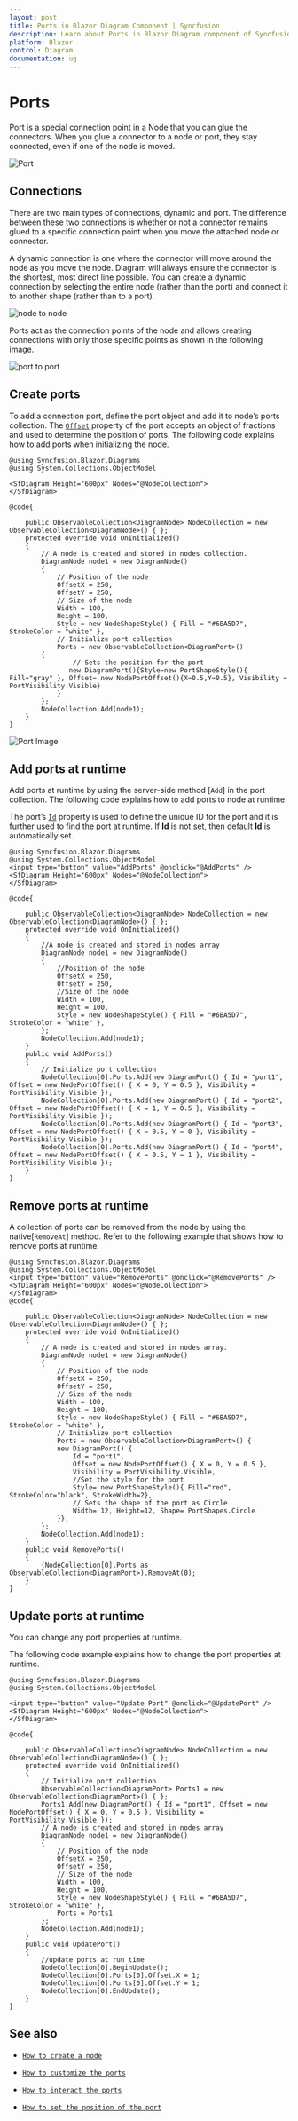 ```yaml
---
layout: post
title: Ports in Blazor Diagram Component | Syncfusion 
description: Learn about Ports in Blazor Diagram component of Syncfusion, and more details.
platform: Blazor
control: Diagram
documentation: ug
---
```


# Ports

Port is a special connection point in a Node that you can glue the connectors. When you glue a connector to a node or port, they stay connected, even if one of the node is moved.

![Port](../images/Port1.png)

## Connections

There are two main types of connections, dynamic and port. The difference between these two connections is whether or not a connector remains glued to a specific connection point when you move the attached node or connector.

A dynamic connection is one where the connector will move around the node as you move the node. Diagram will always ensure the connector is the shortest, most direct line possible. You can create a dynamic connection by selecting the entire node (rather than the port) and connect it to another shape (rather than to a port).

![node to node](../images/Node_Connection.gif)

Ports act as the connection points of the node and allows creating connections with only those specific points as shown in the following image.

![port to port](../images/Node_RunTimeConnection.gif)

## Create ports

To add a connection port, define the port object and add it to node’s ports collection. The [`Offset`](https://help.syncfusion.com/cr/blazor/Syncfusion.Blazor.Diagrams.DiagramPort.html#Syncfusion_Blazor_Diagrams_DiagramPort_Offset) property of the port accepts an object of fractions and used to determine the position of ports. The following code explains how to add ports when initializing the node.

```cshtml
@using Syncfusion.Blazor.Diagrams
@using System.Collections.ObjectModel

<SfDiagram Height="600px" Nodes="@NodeCollection">
</SfDiagram>

@code{

    public ObservableCollection<DiagramNode> NodeCollection = new ObservableCollection<DiagramNode>() { };
    protected override void OnInitialized()
    {
        // A node is created and stored in nodes collection.
        DiagramNode node1 = new DiagramNode()
        {
            // Position of the node
            OffsetX = 250,
            OffsetY = 250,
            // Size of the node
            Width = 100,
            Height = 100,
            Style = new NodeShapeStyle() { Fill = "#6BA5D7", StrokeColor = "white" },
            // Initialize port collection
            Ports = new ObservableCollection<DiagramPort>()
        {
                // Sets the position for the port
               new DiagramPort(){Style=new PortShapeStyle(){ Fill="gray" }, Offset= new NodePortOffset(){X=0.5,Y=0.5}, Visibility = PortVisibility.Visible}
            }
        };
        NodeCollection.Add(node1);
    }
}
```

![Port Image](../images/Nodeport.png)

## Add ports at runtime

Add ports at runtime by using the server-side method [`Add`] in the port collection. The following code explains how to add ports to node at runtime.

The port’s [`Id`](https://help.syncfusion.com/cr/blazor/Syncfusion.Blazor.Diagrams.DiagramPort.html#Syncfusion_Blazor_Diagrams_DiagramPort_Id) property is used to define the unique ID for the port and it is further used to find the port at runtime.
If **Id** is not set, then default **Id** is automatically set.

```cshtml
@using Syncfusion.Blazor.Diagrams
@using System.Collections.ObjectModel
<input type="button" value="AddPorts" @onclick="@AddPorts" />
<SfDiagram Height="600px" Nodes="@NodeCollection">
</SfDiagram>

@code{

    public ObservableCollection<DiagramNode> NodeCollection = new ObservableCollection<DiagramNode>() { };
    protected override void OnInitialized()
    {
        //A node is created and stored in nodes array
        DiagramNode node1 = new DiagramNode()
        {
            //Position of the node
            OffsetX = 250,
            OffsetY = 250,
            //Size of the node
            Width = 100,
            Height = 100,
            Style = new NodeShapeStyle() { Fill = "#6BA5D7", StrokeColor = "white" },
        };
        NodeCollection.Add(node1);
    }
    public void AddPorts()
    {
        // Initialize port collection
        NodeCollection[0].Ports.Add(new DiagramPort() { Id = "port1", Offset = new NodePortOffset() { X = 0, Y = 0.5 }, Visibility = PortVisibility.Visible });
        NodeCollection[0].Ports.Add(new DiagramPort() { Id = "port2", Offset = new NodePortOffset() { X = 1, Y = 0.5 }, Visibility = PortVisibility.Visible });
        NodeCollection[0].Ports.Add(new DiagramPort() { Id = "port3", Offset = new NodePortOffset() { X = 0.5, Y = 0 }, Visibility = PortVisibility.Visible });
        NodeCollection[0].Ports.Add(new DiagramPort() { Id = "port4", Offset = new NodePortOffset() { X = 0.5, Y = 1 }, Visibility = PortVisibility.Visible });
    }
}

```

## Remove ports at runtime

A collection of ports can be removed from the node by using the native[`RemoveAt`] method. Refer to the following example that shows how to remove ports at runtime.

```cshtml
@using Syncfusion.Blazor.Diagrams
@using System.Collections.ObjectModel
<input type="button" value="RemovePorts" @onclick="@RemovePorts" />
<SfDiagram Height="600px" Nodes="@NodeCollection">
</SfDiagram>
@code{

    public ObservableCollection<DiagramNode> NodeCollection = new ObservableCollection<DiagramNode>() { };
    protected override void OnInitialized()
    {
        // A node is created and stored in nodes array.
        DiagramNode node1 = new DiagramNode()
        {
            // Position of the node
            OffsetX = 250,
            OffsetY = 250,
            // Size of the node
            Width = 100,
            Height = 100,
            Style = new NodeShapeStyle() { Fill = "#6BA5D7", StrokeColor = "white" },
            // Initialize port collection
            Ports = new ObservableCollection<DiagramPort>() {
            new DiagramPort() {
                Id = "port1",
                Offset = new NodePortOffset() { X = 0, Y = 0.5 },
                Visibility = PortVisibility.Visible,
                //Set the style for the port
                Style= new PortShapeStyle(){ Fill="red", StrokeColor="black", StrokeWidth=2},
                // Sets the shape of the port as Circle
                Width= 12, Height=12, Shape= PortShapes.Circle
            }},
        };
        NodeCollection.Add(node1);
    }
    public void RemovePorts()
    {
        (NodeCollection[0].Ports as ObservableCollection<DiagramPort>).RemoveAt(0);
    }
}
```

## Update ports at runtime

You can change any port properties at runtime.

The following code example explains how to change the port properties at runtime.

```cshtml
@using Syncfusion.Blazor.Diagrams
@using System.Collections.ObjectModel

<input type="button" value="Update Port" @onclick="@UpdatePort" />
<SfDiagram Height="600px" Nodes="@NodeCollection">
</SfDiagram>

@code{

    public ObservableCollection<DiagramNode> NodeCollection = new ObservableCollection<DiagramNode>() { };
    protected override void OnInitialized()
    {
        // Initialize port collection
        ObservableCollection<DiagramPort> Ports1 = new ObservableCollection<DiagramPort>() { };
        Ports1.Add(new DiagramPort() { Id = "port1", Offset = new NodePortOffset() { X = 0, Y = 0.5 }, Visibility = PortVisibility.Visible });
        // A node is created and stored in nodes array
        DiagramNode node1 = new DiagramNode()
        {
            // Position of the node
            OffsetX = 250,
            OffsetY = 250,
            // Size of the node
            Width = 100,
            Height = 100,
            Style = new NodeShapeStyle() { Fill = "#6BA5D7", StrokeColor = "white" },
            Ports = Ports1
        };
        NodeCollection.Add(node1);
    }
    public void UpdatePort()
    {
        //update ports at run time
        NodeCollection[0].BeginUpdate();
        NodeCollection[0].Ports[0].Offset.X = 1;
        NodeCollection[0].Ports[0].Offset.Y = 1;
        NodeCollection[0].EndUpdate();
    }
}
```

## See also

* [`How to create a node`](../nodes/nodes)

* [`How to customize the ports`](./appearance)

* [`How to interact the ports`](./interaction)

* [`How to set the position of the port`](./positioning)
